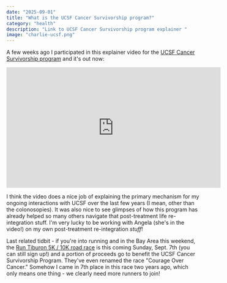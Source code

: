 ```yaml
---
date: "2025-09-01"
title: "What is the UCSF Cancer Survivorship program?"
category: "health"
description: "Link to UCSF Cancer Survivorship program explainer "
image: "charlie-ucsf.png"
---
```


A few weeks ago I participated in this explainer video for the [UCSF Cancer Survivorship program](https://www.ucsfhealth.org/clinics/cancer-survivorship-and-wellness-institute) and it's out now:

<iframe width="560" height="315" src="https://www.youtube.com/embed/XhqPR-ZWCXc?si=gaqEi_ZR-ZJQI_nE" title="YouTube video player" frameborder="0" allow="accelerometer; autoplay; clipboard-write; encrypted-media; gyroscope; picture-in-picture; web-share" referrerpolicy="strict-origin-when-cross-origin" allowfullscreen></iframe>

I think the video does a nice job of explaining the primary mechanism for my ongoing interactions with UCSF over the last few years (I mean, other than the colonosopies). It was also nice to see glimpses of how this program has already helped so many others navigate that post-treatment life re-integration stuff. I'm very lucky to be working with Angela (she's in the video!) on my own post-treatment re-integration *stuff*!

Last related tidbit - if you're into running and in the Bay Area this weekend, the [Run Tiburon 5K / 10K road race](https://www.runtiburon.com/) is this coming Sunday, Sept. 7th (you can still sign up!) and a portion of proceeds go to benefit the UCSF Cancer Survivorship Program. They've even renamed the race "Courage Over Cancer." Somehow I came in 7th place in this race two years ago, which only means one thing - we clearly need more runners to join!